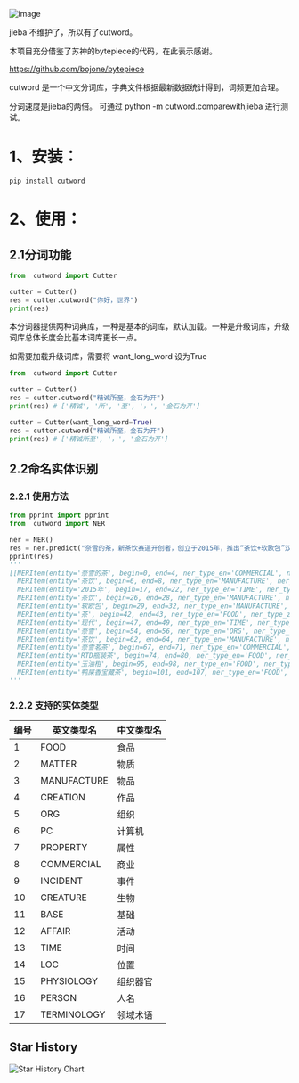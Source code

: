 
![image](https://github.com/liwenju0/cutword/assets/16049564/512b6337-531a-4a28-94b2-11e99d2dae04)


jieba 不维护了，所以有了cutword。

本项目充分借鉴了苏神的bytepiece的代码，在此表示感谢。

https://github.com/bojone/bytepiece


cutword 是一个中文分词库，字典文件根据最新数据统计得到，词频更加合理。

分词速度是jieba的两倍。
可通过 python -m cutword.comparewithjieba 进行测试。

# 1、安装：
```
pip install cutword
```

# 2、使用：

## 2.1分词功能

```python
from  cutword import Cutter

cutter = Cutter()
res = cutter.cutword("你好，世界")
print(res)

```
本分词器提供两种词典库，一种是基本的词库，默认加载。一种是升级词库，升级词库总体长度会比基本词库更长一点。

如需要加载升级词库，需要将 want_long_word 设为True
```python
from  cutword import Cutter

cutter = Cutter()
res = cutter.cutword("精诚所至，金石为开")
print(res) # ['精诚', '所', '至', '，', '金石为开']

cutter = Cutter(want_long_word=True)
res = cutter.cutword("精诚所至，金石为开")
print(res) # ['精诚所至', '，', '金石为开']

```

## 2.2命名实体识别

### 2.2.1 使用方法

```python
from pprint import pprint
from  cutword import NER

ner = NER()
res = ner.predict("奈雪的茶，新茶饮赛道开创者，创立于2015年，推出“茶饮+软欧包”双品类模式。聚焦以茶为核心的现代生活方式，奈雪已形成“现制茶饮”、“奈雪茗茶”及“RTD瓶装茶”三大业务版块，成功打造“霸气玉油柑”、“鸭屎香宝藏茶”等多款行业经典产品。", return_words=False)
pprint(res) 
'''
[[NERItem(entity='奈雪的茶', begin=0, end=4, ner_type_en='COMMERCIAL', ner_type_zh='商业'),
  NERItem(entity='茶饮', begin=6, end=8, ner_type_en='MANUFACTURE', ner_type_zh='物品'),
  NERItem(entity='2015年', begin=17, end=22, ner_type_en='TIME', ner_type_zh='时间'),
  NERItem(entity='茶饮', begin=26, end=28, ner_type_en='MANUFACTURE', ner_type_zh='物品'),
  NERItem(entity='软欧包', begin=29, end=32, ner_type_en='MANUFACTURE', ner_type_zh='物品'),
  NERItem(entity='茶', begin=42, end=43, ner_type_en='FOOD', ner_type_zh='食品'),
  NERItem(entity='现代', begin=47, end=49, ner_type_en='TIME', ner_type_zh='时间'),
  NERItem(entity='奈雪', begin=54, end=56, ner_type_en='ORG', ner_type_zh='组织'),
  NERItem(entity='茶饮', begin=62, end=64, ner_type_en='MANUFACTURE', ner_type_zh='物品'),
  NERItem(entity='奈雪茗茶', begin=67, end=71, ner_type_en='COMMERCIAL', ner_type_zh='商业'),
  NERItem(entity='RTD瓶装茶', begin=74, end=80, ner_type_en='FOOD', ner_type_zh='食品'),
  NERItem(entity='玉油柑', begin=95, end=98, ner_type_en='FOOD', ner_type_zh='食品'),
  NERItem(entity='鸭屎香宝藏茶', begin=101, end=107, ner_type_en='FOOD', ner_type_zh='食品')]]
'''

```
### 2.2.2 支持的实体类型
| 编号 | 英文类型名 | 中文类型名 |
| --- | --- | --- |
| 1 | FOOD | 食品 |
| 2 | MATTER | 物质 |
| 3 | MANUFACTURE | 物品 |
| 4 | CREATION | 作品 |
| 5 | ORG | 组织 |
| 6 | PC | 计算机 |
| 7 | PROPERTY | 属性 |
| 8 | COMMERCIAL | 商业 |
| 9 | INCIDENT | 事件 |
| 10 | CREATURE | 生物 |
| 11 | BASE | 基础 |
| 12 | AFFAIR | 活动 |
| 13 | TIME | 时间 |
| 14 | LOC | 位置 |
| 15 | PHYSIOLOGY | 组织器官 |
| 16 | PERSON | 人名 |
| 17 | TERMINOLOGY | 领域术语 |




## Star History

![Star History Chart](https://api.star-history.com/svg?repos=liwenju0/cutword&type=Date)
